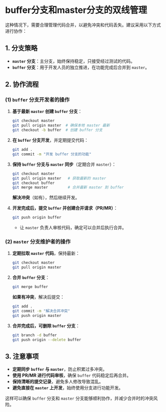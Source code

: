 # buffer分支和master分支的双线管理
这种情况下，需要合理管理代码合并，以避免冲突和代码丢失。建议采用以下方式进行协作：  

## 1. 分支策略  
- **`master` 分支**：主分支，始终保持稳定，只接受经过测试的代码。  
- **`buffer` 分支**：用于开发人员的独立推进，在功能完成后合并到 `master`。  

## 2. 协作流程  
### (1) `buffer` 分支开发者的操作  
1. **基于最新 `master` 创建 `buffer` 分支**：
   ```bash
   git checkout master
   git pull origin master  # 确保本地 master 最新
   git checkout -b buffer  # 创建 buffer 分支
   ```
2. **在 `buffer` 分支开发**，并定期提交代码：
   ```bash
   git add .
   git commit -m "开发 buffer 分支的功能"
   ```
3. **保持 `buffer` 分支与 `master` 同步**（定期合并 `master`）：
   ```bash
   git checkout master
   git pull origin master   # 获取最新的 master
   git checkout buffer
   git merge master         # 合并最新 master 到 buffer
   ```
   **解决冲突**（如有），然后继续开发。  

4. **开发完成后，提交 `buffer` 并创建合并请求（PR/MR）**：
   ```bash
   git push origin buffer
   ```
   - 让 `master` 负责人审核代码，确定可以合并后执行合并。

### (2) `master` 分支维护者的操作  
1. **定期拉取 `master` 代码**，保持最新：
   ```bash
   git checkout master
   git pull origin master
   ```
2. **合并 `buffer` 分支**：
   ```bash
   git merge buffer
   ```
   **如果有冲突**，解决后提交：
   ```bash
   git add .
   git commit -m "解决合并冲突"
   git push origin master
   ```
3. **合并完成后，可删除 `buffer` 分支**：
   ```bash
   git branch -d buffer
   git push origin --delete buffer
   ```

## 3. 注意事项  
- **定期同步 `buffer` 与 `master`**，防止积累过多冲突。  
- **使用 PR/MR 进行代码审核**，确保 `buffer` 代码稳定后再合并。  
- **保持清晰的提交记录**，避免多人修改导致混乱。  
- **避免直接在 `master` 上开发**，始终使用分支进行功能开发。  

这样可以确保 `buffer` 分支和 `master` 分支能够顺利协作，并减少合并时的冲突风险。
